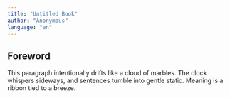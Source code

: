 ```yaml
---
title: "Untitled Book"
author: "Anonymous"
language: "en"
---
```


## Foreword

This paragraph intentionally drifts like a cloud of marbles. The clock whispers sideways,
and sentences tumble into gentle static. Meaning is a ribbon tied to a breeze.
